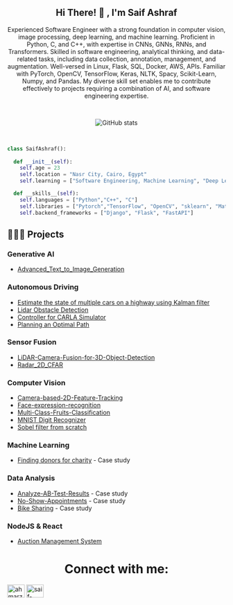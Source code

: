 <div align="center">
<p>
<h2>Hi There! 👋 , I'm Saif Ashraf</h2>
Experienced Software Engineer with a strong foundation in computer vision, image processing, deep learning, and machine learning. Proficient in Python, C, and C++, with expertise in CNNs, GNNs, RNNs, and Transformers. Skilled in software engineering, analytical thinking, and data-related tasks, including data collection, annotation, management, and augmentation. Well-versed in Linux, Flask, SQL, Docker, AWS, APIs. Familiar with PyTorch, OpenCV, TensorFlow, Keras, NLTK, Spacy, Scikit-Learn, Numpy, and Pandas. My diverse skill set enables me to contribute effectively to projects requiring a combination of AI, and software engineering expertise.<br \>  
</p>

<br />

![GitHub stats](https://github-readme-stats.vercel.app/api?username=saif-ashraf99&count_private=true&show_icons=true&theme=ayu-mirage&hide_title=true)

<br />

</div>

```python
class SaifAshraf():
    
  def __init__(self):
    self.age = 23
    self.location = "Nasr City, Cairo, Egypt"
    self.learning = ["Software Engineering, Machine Learning", "Deep Learning", "Computer Vision", "Sensor Fusion", "Autonomous Driving"]

  def __skills__(self):
    self.languages = ["Python","C++", "C"]
    self.libraries = ["Pytorch","TensorFlow", "OpenCV", "sklearn", "Matplotlib"]
    self.backend_frameworks = ["Django", "Flask", "FastAPI"]
```

## 👨🏻‍💻 Projects

### Generative AI
- [Advanced_Text_to_Image_Generation](https://github.com/saif-ashraf99/Advanced_Text_to_Image_Generation)
### Autonomous Driving
- [Estimate the state of multiple cars on a highway using Kalman filter](https://github.com/saif-ashraf99/Unscented-Kalman-Filter)
- [Lidar Obstacle Detection](https://github.com/saif-ashraf99/Lidar-Obstacle-Detection)
- [Controller for CARLA Simulator](https://github.com/saif-ashraf99/Controller-for-CARLA-simulator)
- [Planning an Optimal Path](https://github.com/saif-ashraf99/Planning_an_Optimal_Path)
### Sensor Fusion
- [LiDAR-Camera-Fusion-for-3D-Object-Detection](https://github.com/saif-ashraf99/LiDAR-Camera-Fusion-for-3D-Object-Detection)
- [Radar_2D_CFAR](https://github.com/saif-ashraf99/Radar_2D_CFAR)
### Computer Vision 
- [Camera-based-2D-Feature-Tracking](https://github.com/saif-ashraf99/Camera-based-2D-Feature-Tracking)
- [Face-expression-recognition](https://github.com/saif-ashraf99/Face-expression-recognition)
- [Multi-Class-Fruits-Classification](https://github.com/saif-ashraf99/Multi-Class-Fruits-Classification)
- [MNIST Digit Recognizer](https://github.com/saif-ashraf99/Digit-Recognizer)
- [Sobel filter from scratch](https://github.com/saif-ashraf99/Sobel-Filter-From-Scratch)
### Machine Learning 
- [Finding donors for charity](https://github.com/saif-ashraf99/Charity-ML) - Case study
### Data Analysis
- [Analyze-AB-Test-Results](https://github.com/saif-ashraf99/Analyze-AB-Test-Results) - Case study
- [No-Show-Appointments](https://github.com/saif-ashraf99/No-Show-Appointments) - Case study
- [Bike Sharing](https://github.com/saif-ashraf99/Bike-sharing) - Case study
### NodeJS & React
- [Auction Management System](https://github.com/saif-ashraf99/Online-AMS-System)
<div align="center">

# Connect with me:
<p align="left">
<a href="https://linkedin.com/in/saif-ashraf99" target="blank"><img align="center" src="https://raw.githubusercontent.com/rahuldkjain/github-profile-readme-generator/master/src/images/icons/Social/linked-in-alt.svg" alt="ahmarzaidi" height="30" width="40" /></a>
<a href="https://www.leetcode.com/saif_ashraf99" target="blank"><img align="center" src="https://raw.githubusercontent.com/rahuldkjain/github-profile-readme-generator/master/src/images/icons/Social/leet-code.svg" alt="saif-ashraf99" height="30" width="40" /></a>
</p>
</div>
